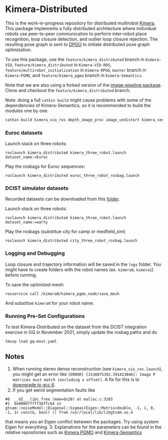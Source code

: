 # Kimera-Distributed

This is the work-in-progress repository for distributed multirobot [Kimera](https://github.com/MIT-SPARK/Kimera). This package implements a fully distributed architecture where individual robots use peer-to-peer communication to perform inter-robot place recognition, loop closure detection, and outlier loop closure rejection. The resulting pose graph is sent to [DPGO](https://gitlab.com/mit-acl/dpgo/dpgo) to initiate distributed pose graph optimization.  

To use this package, use the `feature/kimera_distributed` branch in `Kimera-VIO`, `feature/kimera_distributed` in `Kimera-VIO-ROS`, `feature/multirobot_initialization` in `Kimera-RPGO`, `master` branch in `Kimera-PGMO`, and `feature/kimera_pgmo` branch in `Kimera-Semantics`. 

Note that we are also using a forked version of the [image-pipeline package](https://github.com/yunzc/image_pipeline/tree/feature/kimera_distributed).
Clone and checkout the `feature/kimera_distributed` branch.

Note: doing a full `catkin build` might cause problems with some of the dependencies of Kimera-Semantics, so it is recommended to build the modules one by one. 
```bash
catkin build kimera_vio_ros depth_image_proc image_undistort kimera_semantics_ros kimera_pgmo dpgo_ros
```

### Euroc datasets

Launch stack on three robots: 
```
roslaunch kimera_distributed kimera_three_robot.launch dataset_name:=Euroc
```

Play the rosbags for Euroc sequences:
```
roslaunch kimera_distributed euroc_three_robot_rosbag.launch
```

### DCIST simulator datasets
Recorded datasets can be downloaded from this [folder](https://drive.google.com/drive/folders/1WBEidZuQsKUxPYG-hcQAQe6fNH7j146M?usp=sharing).

Launch stack on three robots: 
```
roslaunch kimera_distributed kimera_three_robot.launch dataset_name:=warty
```

Play the rosbags (substitue city for camp or medfield_sim)
```
roslaunch kimera_distributed city_three_robot_rosbag.launch
```

### Logging and Debugging 
Loop closure and trajectory information will be saved in the `logs` folder. You might have to create folders with the robot names (ex. `kimera0`, `kimera1`) before 
running. 

To save the optimized mesh: 
```
rosservice call /kimera0/kimera_pgmo_node/save_mesh
```
And substitue `kimera0` for your robot name. 


### Running Pre-Set Configurations
To test Kimera-Distributed on the dataset from the DCIST integration exercise in GQ in November 2021, simply update the rosbag paths and do
```
tmuxp load gq-mout.yaml
```

## Notes
1. When running stereo dense reconstruction (see `kimera_vio_ros.launch`), you might get an error like `[ERROR] [1538875392.391423846]: Image P matrices must match (excluding x offset)`. A fix for this is to [downgrade to gcc 6](https://tuxamito.com/wiki/index.php/Installing_newer_GCC_versions_in_Ubuntu). 
2. If you get weird segmentation faults like 
```
#0  __GI___libc_free (mem=0x20) at malloc.c:3103
#1  0x00007ffff16ffcb4 in gtsam::noiseModel::Diagonal::Sigmas(Eigen::Matrix<double, -1, 1, 0, -1, 1> const&, bool) () from /usr/local/lib/libgtsam.so.4
```
that means you an Eigen conflict between the packages. Try using system Eigen for everything. 
3. Explanations for the parameters can be found in the relative repositories such as [Kimera PGMO](https://github.mit.edu/SPARK/Kimera-PGMO) and [Kimera-Semantics](https://github.mit.edu/SPARK/Kimera-Semantics)
